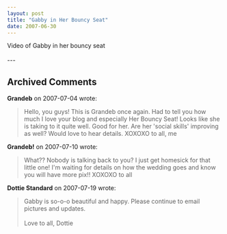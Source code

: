 ```yaml
---
layout: post
title: "Gabby in Her Bouncy Seat"
date: 2007-06-30
---
```


<div id="bouncySeatVideo">Video of Gabby in her bouncy seat</div><br/><script type="text/javascript"> var so = new SWFObject("http://vid170.photobucket.com/player.swf?file=http://vid170.photobucket.com/albums/u252/mjpalad/P1000835.flv", "bouncySeatVideo", "430", "389", "8", "#EDEBDA"); so.write("bouncySeatVideo"); </script>
---

## Archived Comments

**Grandeb** on 2007-07-04 wrote:

> Hello, you guys!  This is Grandeb once again.  Had to tell you how much I love your blog and especially Her Bouncy Seat!  Looks like she is taking to it quite well.  Good for her.  Are her 'social skills' improving as well?  Would love to hear details.  XOXOXO to all, me

**Grandeb!** on 2007-07-10 wrote:

> What??  Nobody is talking back to you?  I just get homesick for that little one!  I'm waiting for details on how the wedding goes and know you will have more pix!!  XOXOXO to all

**Dottie Standard** on 2007-07-19 wrote:

> Gabby is so-o-o beautiful and happy.  Please continue to email pictures and updates.<br><br>Love to all, Dottie

